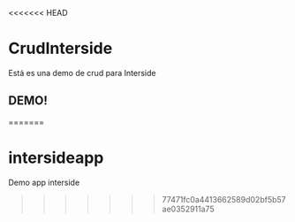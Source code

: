 <<<<<<< HEAD
# CrudInterside

Está es una demo de crud para Interside

## DEMO!
=======
# intersideapp
Demo app interside
>>>>>>> 77471fc0a4413662589d02bf5b57ae0352911a75
